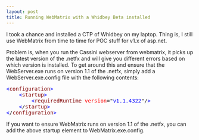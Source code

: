 ```yaml
---
layout: post
title: Running WebMatrix with a Whidbey Beta installed
---
```

I took a chance and installed a CTP of Whidbey on my laptop. Thing is, I 
still use WebMatrix from time to time for POC stuff for v1.x of asp.net.

Problem is, when you run the Cassini webserver from webmatrix, it picks up 
the latest version of the .netfx and will give you different errors based on 
which version is installed. To get around this and ensure that the WebServer.exe 
runs on version 1.1 of the .netfx, simply add a WebServer.exe.config file with 
the following contents:

<pre><span style="COLOR: blue">&lt;</span><span style="COLOR: maroon">configuration</span><span style="COLOR: blue">&gt;</span>
	<span style="COLOR: blue">&lt;</span><span style="COLOR: maroon">startup</span><span style="COLOR: blue">&gt;</span>
		<span style="COLOR: blue">&lt;</span><span style="COLOR: maroon">requiredRuntime</span> <span style="COLOR: red">version</span>="<span style="COLOR: blue">v1.1.4322</span>"/<span style="COLOR: blue">&gt;</span>
	<span style="COLOR: blue">&lt;</span>/<span style="COLOR: maroon">startup</span><span style="COLOR: blue">&gt;</span>
<span style="COLOR: blue">&lt;</span>/<span style="COLOR: maroon">configuration</span><span style="COLOR: blue">&gt;</span></pre>

If you want to ensure WebMatrix runs on version 1.1 of the .netfx, you can 
add the above startup element to WebMatrix.exe.config.
